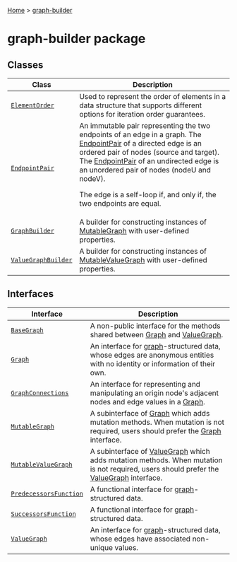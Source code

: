[Home](./index) &gt; [graph-builder](./graph-builder.md)

# graph-builder package

## Classes

|  Class | Description |
|  --- | --- |
|  [`ElementOrder`](./graph-builder.elementorder.md) | Used to represent the order of elements in a data structure that supports different options for iteration order guarantees. |
|  [`EndpointPair`](./graph-builder.endpointpair.md) | An immutable pair representing the two endpoints of an edge in a graph. The [EndpointPair](./graph-builder.endpointpair.md) of a directed edge is an ordered pair of nodes (<!-- -->source and target<!-- -->). The [EndpointPair](./graph-builder.endpointpair.md) of an undirected edge is an unordered pair of nodes (<!-- -->nodeU and nodeV<!-- -->).<p/><p>The edge is a self-loop if, and only if, the two endpoints are equal. |
|  [`GraphBuilder`](./graph-builder.graphbuilder.md) | A builder for constructing instances of [MutableGraph](./graph-builder.mutablegraph.md) with user-defined properties. |
|  [`ValueGraphBuilder`](./graph-builder.valuegraphbuilder.md) | A builder for constructing instances of [MutableValueGraph](./graph-builder.mutablevaluegraph.md) with user-defined properties. |

## Interfaces

|  Interface | Description |
|  --- | --- |
|  [`BaseGraph`](./graph-builder.basegraph.md) | A non-public interface for the methods shared between [Graph](./graph-builder.graph.md) and [ValueGraph](./graph-builder.valuegraph.md)<!-- -->. |
|  [`Graph`](./graph-builder.graph.md) | An interface for <a href="https://en.wikipedia.org/wiki/Graph_(discrete_mathematics)">graph</a>-structured data, whose edges are anonymous entities with no identity or information of their own. |
|  [`GraphConnections`](./graph-builder.graphconnections.md) | An interface for representing and manipulating an origin node's adjacent nodes and edge values in a [Graph](./graph-builder.graph.md)<!-- -->. |
|  [`MutableGraph`](./graph-builder.mutablegraph.md) | A subinterface of [Graph](./graph-builder.graph.md) which adds mutation methods. When mutation is not required, users should prefer the [Graph](./graph-builder.graph.md) interface. |
|  [`MutableValueGraph`](./graph-builder.mutablevaluegraph.md) | A subinterface of [ValueGraph](./graph-builder.valuegraph.md) which adds mutation methods. When mutation is not required, users should prefer the [ValueGraph](./graph-builder.valuegraph.md) interface. |
|  [`PredecessorsFunction`](./graph-builder.predecessorsfunction.md) | A functional interface for <a href="https://en.wikipedia.org/wiki/Graph_(discrete_mathematics)">graph</a>-structured data. |
|  [`SuccessorsFunction`](./graph-builder.successorsfunction.md) | A functional interface for <a href="https://en.wikipedia.org/wiki/Graph_(discrete_mathematics)">graph</a>-structured data. |
|  [`ValueGraph`](./graph-builder.valuegraph.md) | An interface for <a href="https://en.wikipedia.org/wiki/Graph_(discrete_mathematics)">graph</a>-structured data, whose edges have associated non-unique values. |

